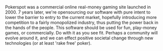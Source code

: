 Pokerspot was a commercial online real-money gaming site launched in 2000.  7 years later, we're opensourcing our software with pure intent to lower the barrier to entry to the current market, hopefully introducing more competition to a fairly monopolized industry, thus putting the power back in the hands of the people.  This software should be used for fun, play-money games, or commercially.  Do with it as you see fit.  Perhaps a community will evolve around it, and we can effect positive societal change through new technologies (or at least 'rake free' poker).